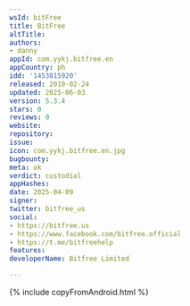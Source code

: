 ```yaml
---
wsId: bitFree
title: BitFree
altTitle: 
authors:
- danny
appId: com.yykj.bitfree.en
appCountry: ph
idd: '1453815920'
released: 2019-02-24
updated: 2025-06-03
version: 5.3.4
stars: 0
reviews: 0
website: 
repository: 
issue: 
icon: com.yykj.bitfree.en.jpg
bugbounty: 
meta: ok
verdict: custodial
appHashes: 
date: 2025-04-09
signer: 
twitter: bitfree_us
social:
- https://bitfree.us
- https://www.facebook.com/bitfree.official
- https://t.me/bitfreehelp
features: 
developerName: Bitfree Limited

---
```


{% include copyFromAndroid.html %}
